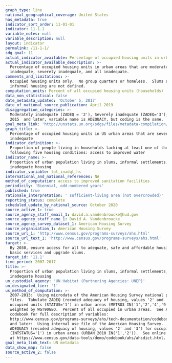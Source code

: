 ```yaml
---
graph_type: line
national_geographical_coverage: United States
has_metadata: true
indicator_sort_order: 11-01-01
indicator: 11.1.1
variable_notes: null
variable_description: null
layout: indicator
permalink: /11-1-1/
sdg_goal: 11
actual_indicator_available: Percentage of occupied housing units in urban areas  that are inadequate
actual_indicator_available_description: >-
  Percentage of occupied housing units in urban areas that are moderately
  inadequate, severely inadequate, and all inadequate.
comments_and_limitations: >-
  Occupied housing units only.  No group quarters or homeless.  Slums and
  informal housing are not defined.
computation_units: Percent of all occupied housing units (households)
data_non_statistical: false
date_metadata_updated: 'October 5, 2017'
date_of_national_source_publication: April 2019
disaggregation_categories: >-
  Moderately inadequate (ZADEQ = '2'), Severely inadequate (ZADEQ='3'); For
  2015  and later, variable name is ADEQUACY, but coding is the same.
goal_meta_link: 'http://unstats.un.org/sdgs/files/metadata-compilation/Metadata-Goal-11.pdf'
graph_title: >-
  Percentage of occupied housing units in US urban areas that are severely
  inadequate
indicator_definition: >-
  Proportion of people living in households lacking at least one of the
  following five housing conditions: access to improved water
indicator_name: >-
  Proportion of urban population living in slums, informal settlements, or
  inadequate housing
indicator_variable: tot_inadqt_hs
international_and_national_references: NA
method_of_computation: access to improved sanitation facilities
periodicity: 'Biennial, odd-numbered years'
published: true
rationale_interpretation: ' sufficient-living area (not overcrowded)'
reporting_status: complete
scheduled_update_by_national_source: October 2020
source_active_1: true
source_agency_staff_email_1: david.a.vandenbroucke@hud.gov
source_agency_staff_name_1: David A. Vandenbroucke
source_agency_survey_dataset_1: American Housing Survey
source_organisation_1: American Housing Survey
source_url_1: 'http://www.census.gov/programs-surveys/ahs.html'
source_url_text_1: 'http://www.census.gov/programs-surveys/ahs.html'
target: >-
  By 2030, ensure access for all to adequate, safe and affordable housing and
  basic services and upgrade slums.
target_id: '11.1'
time_period: 2007-2017
title: >-
  Proportion of urban population living in slums, informal settlements, or
  inadequate housing
un_custodial_agency: 'UN Habitat (Partnering Agencies: UNEP)'
un_designated_tier: '1'
us_method_of_computation: >-
  2007-2013:  Using microdata of the American Housing Survey national public use
  files.  Tabulate ZADEQ (recoded adequacy of housing, values '2' and '3') for
  occupied units (STATUS='1') in urban areas (METRO3 IN['1','2','4','9']),
  weighted by WGT90GEO.  Percent of all occupied in urban areas.  See AHS
  codebook for full description of variables: 
  http://www.census.gov/programs-surveys/ahs/tech-documentation/codebooks/ahs-codebook.html2015
  and later:  Using internal use file of the American Housing Survey.  Tabulate
  ADEQUACY (recoded adequacy of housing, values '2' and '3') for occupied units
  (INTSTATUS='1') in urban areas (URBAN_2010 IN('1','2')).  See online codebook
  at https://www.census.gov/data-tools/demo/codebook/ahs/ahsdict.html.
goal_meta_link_text: UN metadata
data_show_map: false
source_active_2: false
---
```

